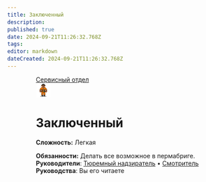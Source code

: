 ```yaml
---
title: Заключенный
description: 
published: true
date: 2024-09-21T11:26:32.768Z
tags: 
editor: markdown
dateCreated: 2024-09-21T11:26:32.768Z
---
```


 <div style="display: flex; justify-content: center;">
<div class="roles-passport serv">
    <div class="title serv"><a href="/roles/command" class="is-internal-link is-valid-page">Сервисный отдел</a></div>
    <div>
      <div><div><img src="/roles/prisoner.png"></div></div>
      <div><div>
        <h1 id="старший-медицинский-офицер" ><a></a> Заключенный</h1>
        <p><strong>Сложность:</strong> Легкая</p>
        <strong>Обязанности:</strong> Делать все возможное в пермабриге.<br>
        <b>Руководители</b>: <a href="/roles/prison-guard" >Тюремный надзиратель</a> • <a href="/roles/warden" >Смотритель</a><br>
        <b>Руководства</b>: Вы его читаете
        </div></div>
    </div>
  </div>
</div>